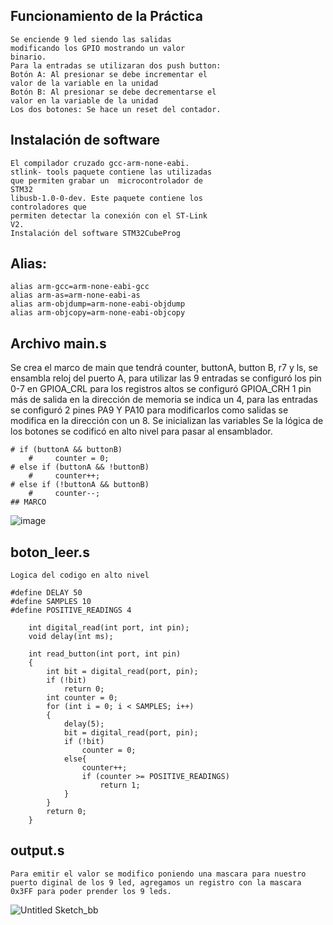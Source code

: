 ## Funcionamiento de la Práctica 
    Se enciende 9 led siendo las salidas            
    modificando los GPIO mostrando un valor 
    binario.
    Para la entradas se utilizaran dos push button:
    Botón A: Al presionar se debe incrementar el 
    valor de la variable en la unidad 
    Botón B: Al presionar se debe decrementarse el 
    valor en la variable de la unidad 
    Los dos botones: Se hace un reset del contador.

## Instalación de software 
 	El compilador cruzado gcc-arm-none-eabi.
    stlink- tools paquete contiene las utilizadas 
    que permiten grabar un  microcontrolador de 
    STM32
	libusb-1.0-0-dev. Este paquete contiene los 
    controladores que
    permiten detectar la conexión con el ST-Link 
    V2.
    Instalación del software STM32CubeProg

## Alias:
    alias arm-gcc=arm-none-eabi-gcc
    alias arm-as=arm-none-eabi-as
    alias arm-objdump=arm-none-eabi-objdump
    alias arm-objcopy=arm-none-eabi-objcopy

## Archivo main.s

Se crea el marco de main que tendrá counter,    buttonA, button B, r7 y ls, se ensambla reloj del puerto A, para utilizar las 9 entradas se configuró los pin 0-7 en GPIOA_CRL para los registros altos se configuró  GPIOA_CRH 1 pin más de salida en la dirección de memoria se indica un 4, para las entradas se configuró 2 pines PA9 Y PA10 para modificarlos como salidas se modifica en la dirección con un 8. 
Se inicializan las variables 
Se la lógica de los botones se codificó en alto nivel para pasar al ensamblador. 

    # if (buttonA && buttonB)
        #     counter = 0;
    # else if (buttonA && !buttonB)
        #     counter++;
    # else if (!buttonA && buttonB)
        #     counter--;
    ## MARCO 
![image](https://github.com/JessicaLaraC/P5/assets/110583656/c6e6e1b5-839d-4032-924b-d81cf22f360d)

## boton_leer.s
    Logica del codigo en alto nivel 
    
    #define DELAY 50
    #define SAMPLES 10
    #define POSITIVE_READINGS 4

        int digital_read(int port, int pin);
        void delay(int ms);

        int read_button(int port, int pin)
        {
            int bit = digital_read(port, pin);
            if (!bit)
                return 0;
            int counter = 0;
            for (int i = 0; i < SAMPLES; i++)
            {
                delay(5);
                bit = digital_read(port, pin);
                if (!bit)
                    counter = 0;
                else{
                    counter++;
                    if (counter >= POSITIVE_READINGS)
                        return 1;
                }
            }
            return 0;
        }

## output.s
    Para emitir el valor se modifico poniendo una mascara para nuestro puerto diginal de los 9 led, agregamos un registro con la mascara 0x3FF para poder prender los 9 leds.
![Untitled Sketch_bb](https://github.com/JessicaLaraC/P5/assets/110583656/4fd6af16-bb0f-42ea-bc66-820c92245f73)

